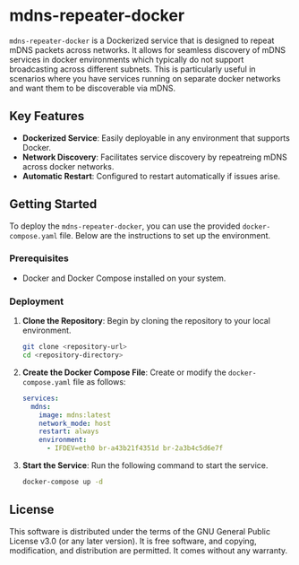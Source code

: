 # mdns-repeater-docker

`mdns-repeater-docker` is a Dockerized service that is designed to repeat mDNS packets across networks. It allows for seamless discovery of mDNS services in docker environments which typically do not support broadcasting across different subnets. This is particularly useful in scenarios where you have services running on separate docker networks and want them to be discoverable via mDNS.

## Key Features

- **Dockerized Service**: Easily deployable in any environment that supports Docker.
- **Network Discovery**: Facilitates service discovery by repeatreing mDNS across docker networks.
- **Automatic Restart**: Configured to restart automatically if issues arise.

## Getting Started

To deploy the `mdns-repeater-docker`, you can use the provided `docker-compose.yaml` file. Below are the instructions to set up the environment.

### Prerequisites

- Docker and Docker Compose installed on your system.

### Deployment

1. **Clone the Repository**: Begin by cloning the repository to your local environment.
   ```bash
   git clone <repository-url>
   cd <repository-directory>
   ```

2. **Create the Docker Compose File**: Create or modify the `docker-compose.yaml` file as follows:

   ```yaml
   services:
     mdns:
       image: mdns:latest
       network_mode: host
       restart: always
       environment:
         - IFDEV=eth0 br-a43b21f4351d br-2a3b4c5d6e7f
   ```

3. **Start the Service**:  Run the following command to start the service.
   ```bash
   docker-compose up -d
   ```

## License

This software is distributed under the terms of the GNU General Public License v3.0 (or any later version). It is free software, and copying, modification, and distribution are permitted. It comes without any warranty.

